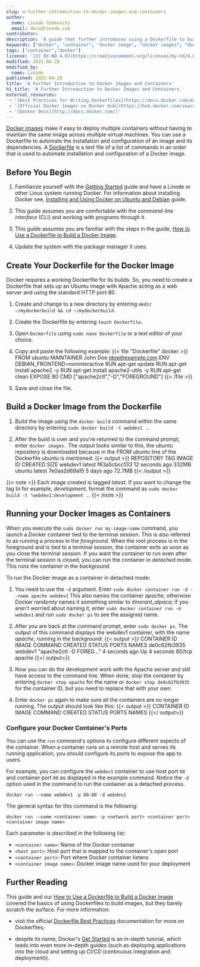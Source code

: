 ```yaml
---
slug: a-further-introduction-to-docker-images-and-containers
author:
  name: Linode Community
  email: docs@linode.com
contributor:
description: 'A guide that further introduces using a Dockerfile to build Docker Images and Docker Containers and provides examples on your Linode.'
keywords: ["docker", "container", "docker image", "docker images", "docker container", "docker containers"]
tags: ["container","docker"]
license: '[CC BY-ND 4.0](https://creativecommons.org/licenses/by-nd/4.0)'
modified: 2021-04-28
modified_by:
  name: Linode
published: 2021-04-29
title: 'A Further Introduction to Docker Images and Containers'
h1_title: 'A Further Introduction to Docker Images and Containers.'
external_resources:
 - '[Best Practices for Writing Dockerfiles](https://docs.docker.com/engine/userguide/eng-image/dockerfile_best-practices)'
 - '[Official Docker Images on Docker Hub](https://hub.docker.com/search?q=&type=image&image_filter=official&page=1)'
 - '[Docker Docs](http://docs.docker.com/)'
---
```


[Docker images](/docs/applications/containers/how-to-install-docker-and-pull-images-for-container-deployment#pull-docker-images) make it easy to deploy multiple containers without having to maintain the same image across multiple virtual machines. You can use a Dockerfile to automate the installation and configuration of an image and its dependencies. A [Dockerfile](/docs/guides/applications/containers/how-to-use-dockerfiles) is a text file of a list of commands in an order that is used to automate installation and configuration of a Docker image.

## Before You Begin

1.  Familiarize yourself with the [Getting Started](/docs/getting-started/) guide and have a Linode or other Linux system running Docker. For information about installing Docker see, [Installing and Using Docker on Ubuntu and Debian](/docs/guides/installing-and-using-docker-on-ubuntu-and-debian/) guide.

2.  This guide assumes you are comfortable with the *command-line interface* (CLI) and working with programs through it.

3.  This guide assumes you are familiar with the steps in the guide, [How to Use a Dockerfile to Build a Docker Image](/docs/guides/applications/containers/how-to-use-dockerfiles).

4.  Update the system with the package manager it uses.

## Create Your Dockerfile for the Docker Image

Docker requires a working Dockerfile for its builds. So, you need to create a Dockerfile that sets up an Ubuntu image with Apache acting as a web server and using the standard HTTP port 80.

1.  Create and change to a new directory by entering `mkdir ~/mydockerbuild && cd ~/mydockerbuild`.

2.  Create the Dockerfile by entering `touch Dockerfile`.

3.  Open `Dockerfile` using `sudo nano Dockerfile` or a text editor of your choice.

4.  Copy and paste the following example:
    {{< file "Dockerfile" docker >}}
FROM ubuntu
MAINTAINER John Doe jdoe@example.com
ENV DEBIAN_FRONTEND=noninteractive
RUN apt-get update
RUN apt-get install apache2 -y
RUN apt-get install apache2-utils -y
RUN apt-get clean
EXPOSE 80
CMD ["apache2ctl","-D","FOREGROUND"]
{{< /file >}}

5.  Save and close the file.

## Build a Docker Image from the Dockerfile

1.  Build the image using the `docker build` command within the same directory by entering `sudo docker build -t webdev1 .`.

2.  After the build is over and you're returned to the command prompt, enter `docker images.` The output looks similar to this, the *ubuntu* repository is downloaded because in the *FROM ubuntu* line of the Dockerfile ubuntu is mentioned:
  {{< output >}}
REPOSITORY        TAG          IMAGE ID       CREATED          SIZE
webdev1           latest       f63a5cbcc133   12 seconds ago   332MB
ubuntu            latest       7e0aa2d69a15   5 days ago       72.7MB
{{< /output >}}

{{< note >}}
Each image created is tagged *latest*. If you want to change the tag to for example, *development*, format the command as `sudo docker build -t "webdev1:development .`.
{{< /note >}}

## Running your Docker Images as Containers

When you execute the `sudo docker run my-image-name` command, you launch a Docker container tied to the terminal session. This is also referred to as running a process in the *foreground*. When the root process is in the foreground and is tied to a terminal session, the container exits as soon as you close the terminal session. If you want the container to run even after the terminal session is closed, you can run the container in *detached* mode. This runs the container in the *background*.

To run the Docker image as a container in detached mode:

1.  You need to use the `-d` argument. Enter `sudo docker container run -d --name apache webdev1` This also names the container *apache*, otherwise Docker randomly names it something similar to *itinerant_alpaca*; if you aren't worried about naming it, enter `sudo docker container run -d webdev1` and run `sudo docker ps` to see the assigned name.

2.  After you are back at the command prompt, enter `sudo docker ps`. The output of this command displays the webdev1 container, with the name *apache*, running in the background:
  {{< output >}}
CONTAINER ID   IMAGE     COMMAND                  CREATED         STATUS         PORTS     NAMES
de0c62fb3935   webdev1   "apache2ctl -D FOREG…"   4 seconds ago   Up 4 seconds   80/tcp    apache
{{</ output>}}

3.  Now you can do the development work with the Apache server and still have access to the command line. When done, stop the container by entering `docker stop apache` for the name or `docker stop de0c62fb3935` for the container ID, but you need to replace that with your own.

4.  Enter `docker ps` again to make sure all the containers are no longer running. The output should look like this:
  {{< output >}}
CONTAINER ID   IMAGE    COMMAND  CREATED        STATUS       PORTS          NAMES
{{</ output>}}

### Configure your Docker Container's Ports

You can use the `run` command's options to configure different aspects of the container. When a container runs on a remote host and serves its running application, you should configure its ports to expose the app to users.

For example, you can configure the `webdev1` container to use host port `80` and container port `80` as displayed in the example command. Notice the `-d` option used in the command to run the container as a detached process.

    docker run --name webdev1 -p 80:80 -d webdev1

The general syntax for this command is the following:

    docker run -–name <container name> -p <network port> <container port> <container image name>

Each parameter is described in the following list:

- `<container name>`: Name of the Docker container
- `<host port>`: Host port that is mapped to the container's open port
- `<container port>`: Port where Docker container listens
- `<container image name>`: Docker image name used for your deployment

## Further Reading

This guide and our [How to Use a Dockerfile to Build a Docker Image](/docs/guides/applications/containers/how-to-use-dockerfiles) covered the basics of using Dockerfiles to build images, but they barely scratch the surface. For more information:

-   visit the official [Dockerfile Best Practices](https://docs.docker.com/engine/userguide/eng-image/dockerfile_best-practices/) documentation for more on Dockerfiles;

-   despite its name, Docker's [Get Started](https://docs.docker.com/get-started/) is an in-depth tutorial, which leads into even more in-depth guides (such as deploying applications into the cloud and setting up *CI/CD* (continuous integration and deployment)).